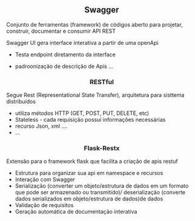 ## <center>Swagger</center>

Conjunto de ferramentas (framework) de códigos aberto para projetar, construir, documentar e consumir API REST

Swagger UI gera interface interativa a partir de uma openApi

- Testa endpoint diretamento da interface

- padroonização de descrição de Apis ...

### <center> RESTful</center>

Segue Rest (Representational State Transfer), arquitetura para sisttema distribuídos

- utiliza métodos HTTP (GET, POST, PUT, DELETE, etc)
- Stateless - cada requisição possui informações necessárias
- recurso Json, xml ....
- ...

### <center> Flask-Restx</center>

Extensão para o framework flask que facilita a criação de apis restuf

- Estrutura para organizar sua api em namespace e recursos
- Interação com Swagger
- Serialização (converter um objeto/estrutura de dados em um formato que pode ser armazenado ou transmitido)/ deserialização (converte dados serializados em objeto/estrutura de dados)de dados
- Validação de requisitos
- Geração automática de documentação interativa

